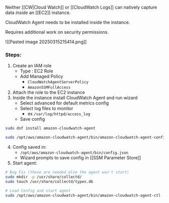 Neither [[CW|Cloud Watch]] or [[CloudWatch Logs]] can natively capture data _inside_ an [[EC2]] instance.

CloudWatch Agent needs to be installed inside the instance.

Requires additional work on security permissions.

![[Pasted image 20250315215414.png]]

### Steps:
1) Create an IAM role
	- Type : EC2 Role
	- Add Managed Policy 
		- `CloudWatchAgentServerPolicy`
		- `AmazonSSMFullAccess`
2) Attach the role to the EC2 instance
3) Inside the instance install CloudWatch Agent and run wizard
	- Select advanced for default metrics config
	- Select log files to monitor
		- ex `/var/log/httpd/access_log`
	- Save config

```bash
sudo dnf install amazon-cloudwatch-agent

sudo /opt/aws/amazon-cloudwatch-agent/bin/amazon-cloudwatch-agent-config-wizard
```

4) Config saved in:
	- `/opt/aws/amazon-cloudwatch-agent/bin/config.json`
	- Wizard prompts to save config in [[SSM Parameter Store]]
5) Start agent:
```Bash
# Bug Fix (these are needed else the agent won't start)
sudo mkdir -p /usr/share/collectd/
sudo touch /usr/share/collectd/types.db

# Load Config and start agent
sudo /opt/aws/amazon-cloudwatch-agent/bin/amazon-cloudwatch-agent-ctl -a fetch-config -m ec2 -c ssm:AmazonCloudWatch-linux -s
```

